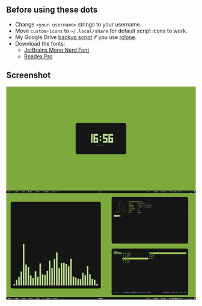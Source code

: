 ## Before using these dots
- Change `<your username>` strings to your username.
- Move `custom-icons` to `~/.local/share` for default script icons to work.
- My Google Drive [backup script](https://gist.github.com/dybdeskarphet/8c8d359f73a749bf3783007bd5124841) if you use [rclone](https://rclone.org/).
- Download the fonts:
  - [JetBrains Mono Nerd Font](https://github.com/ryanoasis/nerd-fonts/tree/master/patched-fonts/JetBrainsMono/Ligatures/Regular/complete)
  - [Readex Pro](https://fonts.google.com/specimen/Readex+Pro)

## Screenshot
![screenshot](screenshot.png)
